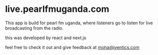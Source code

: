 # live.pearlfmuganda.com

This app is build for pearl fm uganda, where listeners go to listen for live broadcasting from the radio.

this was developed by react and next.js

feel free to check it out and give feedback at moha@iventics.com


